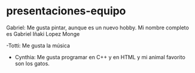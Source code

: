 # presentaciones-equipo

Gabriel: Me gusta pintar, aunque es un nuevo hobby.
Mi nombre completo es Gabriel Iñaki Lopez Monge 

-Totti: Me gusta la música

- Cynthia: Me gusta programar en C++ y en HTML y mi animal favorito son los gatos.

